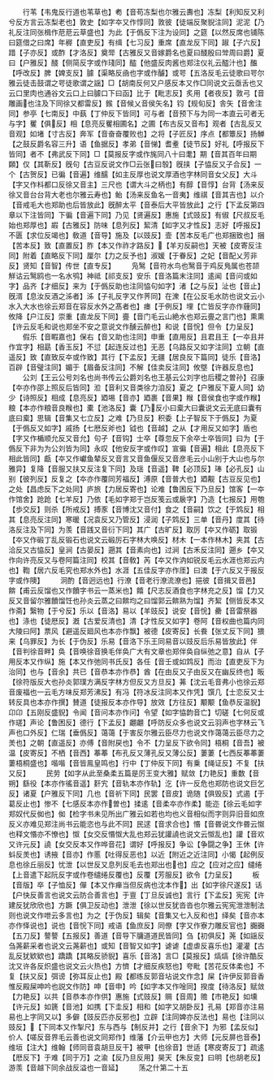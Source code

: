 <!-- { "loadSidebar": true } -->
　　行苇【韦鬼反行道也苇草也】耇【音苟冻梨也尔雅云夀也】冻梨【利知反又利兮反方言云冻梨老也】敦史【如字夲又作惇同】敦彼【徒端反聚貎注同】泥泥【乃礼反注同张楫作苨苨云草盛也】为此【于僞反下注为设同】之筵【以然反席也铺陈曰筵借之曰席】年稺【直吏反】有缉【七习反】重席【直龙反下同】踧【子六反】踖【子亦反】或酢【才洛反】奠斝【古雅反又音嫁爵名也夏曰醆殷曰斚周曰爵】夏曰【户雅反】醆【侧简反字或作琖同】醓【他盛反肉酱也郑注仪礼云醓汁也】醢【呼改反】脾【婢支反】臄【渠略反凾也字或作醵】或咢【五洛反毛云徒歌曰咢尔雅云徒击鼓谓之咢徒歌谓之謡】□【胡南反何又户感反本又作□同说文云亟舌也又云口里肉也通谷文云口上曰臄口下曰函】比于【毗志反】炙用【者夜反】敦弓【音雕画也注及下同徐又都雷反】鍭【音候乂音侯矢名】钧【规旬反】舎矢【音舍注同】参亭【七南反】中蓺【丁仲反下皆同】可与者【音预下与为同一本直云可者无与字】矍【俱反】相【息亮反矍相圃名】之圃【布古反又音布】观者【古乱反又音观】如堵【寸古反】奔军【音奋奋覆败也】之将【子匠反】序点【都簟反】扬觯【之鼓反爵名容三升】语【鱼据反】孝弟【音悌】耆耊【徒节反】好礼【呼报反下皆同】者不【弗武反下同】□【莫报反字或作旄同八十曰耄】期【音其百年曰期頥】仅【其靳反】旣句【古豆反说文作□云张曰彀】旣挟【子恊反又子合反】一个【古贺反】已徧【音遍】维醹【如主反厚也说文厚酒也字林同音女父反】大斗【字又作枓都口反徐又音主】三尺也【谓大斗之柄也】有醇【音惇】台背【汤来反徐又音台台背大老也尔雅云寿也】鲐【汤来反鱼名一音夷】维祺【音其吉也】以介【音戒毛大也郑助也后皆放此】旣醉太平【音泰后大平皆放此】之行【下孟反第四章以下注皆同】下徧【音遍下同】乃见【贤遍反】惠施【式豉反】有俶【尺叔反毛始也郑厚也】嘏【古雅反】防味【息列反】絜清【如字又才性反】志好【呼报反】不匮【求位反竭也】敎道【音导】施及【以豉反】壸【苦本反毛广也郑捆致也】捆【苦本反】致【直置反】胙【本又作祚才路反】【羊刃反嗣也】天被【皮寄反注同】附着【直略反下同】厘尔【力之反予也】淑媛【于眷反】之妃【音配乂芳非反】贤知【音智】传世【直专反】
　　凫鹥【音符水鸟也鹥音于鸡反鳬属也苍颉觧诂云鹥鸥也一名水鸮】神祗【祁支反】安乐【音洛篇末注同】逺闻【音问或如字】品齐【才细反】来为【于僞反助也注同恊句如字】渚【之与反】沚也【音止】旣湑【息汝反酒之泲者】泲【子礼反字又作荠同】在潨【在公反毛水防也说文云小水入大水也徐云郑音在容反水外之髙者也】瘗【于例反】埋【亡皆反字亦作薶同】攸降【户江反】崇重【直龙反下同】亹【音门毛云山絶水也郑云亹之言门也】熏熏【许云反毛和说也郑坐不安之意说文作醺云醉也】和说【音恱】但令【力呈反】
　　假乐【音睱嘉也】保右【音又助也注同】申重【直用反】且君且王【一夲且并作宜字】相勗【香玉反】不愆【起连反过也】无恶【乌路反又如字注同】立朝【直遥反】致【直致反夲或作致】其行【下孟反】无疆【居良反下篇同】徒乐【音洛】百辟【音璧注同】媚于【眉备反注同】不解【佳卖反注同】攸墍【许器反息也】
　　公刘【王云公号刘名也尚书传云公爵刘名也王基云公刘字也后稷之曽孙】召康【夲亦作邵上照反后皆同】涖【音利又音类徐力洎反】夏之【户雅反下夏人同】幼少【诗照反】相成【息亮反】廼埸【音亦】廼裹【音果】糇【音侯食也字或作糇】粮【本亦作粮音良糇也】橐【池洛反】囊【乃反小曰槖大曰囊说文云无底曰囊有底曰槖】思辑【音集又七立反】之难【乃旦反】积委【上子智反下于僞反】为夏【于僞反又如字】戚扬【七厯反斧也】钺也【音越】之从【才用反又如字】盾也【字又作楯顺允反又音允】句孑【音钩】士卒【尊忽反下余卒士卒皆同】曰为【于僞反下非为为公刘皆为同】永叹【他安反字或作叹】宣徧【音遍】相此【息亮反下相此皆同】甗【夲又作巘鱼辇反又音言又音鱼偃反又音彦毛云小山别于大山也与尔雅异】复降【音服又扶又反注复下同】及瑶【音遥】鞞【必顶反】琫【必孔反】山别【彼列反】反复之【夲亦作覆同芳福反】溥原【音普大也】廼觏【古豆反见也】之处【昌虑反下之处同】庐旅【力居反寄也】论难【鲁困反下乃旦反】馆客【一夲作馆舍】跄跄【七羊反】乃依【毛如字郑于岂反笺云或扆字】乃造【七报反】用匏【歩交反】则杀【所戒反】搏豕【音博沈又音付】食之【音嗣】饮之【于鸩反】相其【息亮反注同】寒暖【况袁反又乃管反】浸润【子鸩反】三单【音丹】度其【待洛反注及下同】为羡【音践又音衍下同】其广【古旷反】取厉【夲又作砺】取锻【夲又作碫丁乱反锻石也说文云碫厉石字林大唤反】材木【一本作林木】夹其【古洽反又古恊反】皇涧【古晏反】遡其【音素向也】过涧【古禾反注同】遡乡【夲又作向许亮反又与卷阿篇注同】校其【音敎】芮【夲又作汭如锐反毛云水涯也郑云内也】鞫【居六反毛究也郑水外也】水涯【五佳反字亦作厓】曰澳【于六反又于报反字或作隩】
　　泂酌【音迥远也】行潦【音老行潦流潦也】挹彼【音揖又音邑】餴【甫云反馏也又作饙字书云一蒸米也】饎【尺志反酒食也字林充之反】馏【力又反又音留尔雅饙馏饪也孙炎云蒸之曰餴均之曰馏郭云餴熟为馏】齐絜【侧皆反本又作斋】繄物【于兮反】乐以【音洛】易以【羊豉反】说安【音恱】罍【音雷祭器也】涤也【徒厯反】漑【古爱反清也】清【才性反又如字】卷阿【音权曲也篇内同大陵曰阿】票风【避遥反廻风也本亦作飘】被德【皮寄反】长飬【张丈反下同】猥来【乌罪反】为长【于伪反】乐易【音洛下乐王同易音以豉反后乐易皆放此】伴【音判徐音畔】奂【音唤徐音换毛伴奂广大有文章也郑伴奂自纵弛之意】自从【子用反本又作纵】施【本又作弛同书氏反】各任【音壬或如鸩反】而治【直吏反下为治同】也与【音余】共已【音恭本亦作恭】酋【在由反又子由反又在幽反终也】昄【徐符版反大也孙炎郭璞方满反字林方但反又方旦反】茀【沈云毛音弗小也徐云郑音废福也一云毛方味反郑芳沸反】有冯【符冰反注同本又作凭】馔几【士恋反又士转反具也本亦作撰】賛道【徒报反本亦作导】放效【方往反】颙颙【鱼恭反温貎】卬卬【五刚反盛貎】令闻【音问本亦作问】令望【如字恊韵音亡】切磋【七何反或作瑳】声论【鲁困反】德行【下孟反】翽翽【呼防反众多也说文云羽声也字林云飞声也口外反】仁瑞【垂僞反】蔼蔼【于害反尔雅云臣尽力也说文作蔼蔼云臣尽力之羙也】之朝【直遥反】亦傅【音附戻也】令不【力呈反下欲令同】梧桐【音吾】被温【皮寄反】不栖【音西】菶菶【布孔反又薄孔反又薄公反】萋萋【七西反菶菶萋萋梧桐盛也】喈喈【音皆鳯皇鸣也】行中【丁仲反下同】有乗【绳证反】不复【扶又反】
　　民劳【如字从此至桑柔五篇是厉王变大雅】赋敛【力艳反】重数【音朔】繇役【本亦作徭音遥】姧宄【音轨本亦作轨】汔【许一反危也郑防也说文巨乞反】诸夏【户雅反下同】几也【音祈下同】民罢【音皮】诡随【俱毁反】式遏【于葛反止也】惨不【七感反本亦作曽也】揉逺【音柔夲亦作柔】能迩【徐云毛如字郑奴代反侞也】侞【检字书未见所出广雅云如若也均也义音相似而字则异旧音如庶反义亦难见郑注尚书云能恣也与此不同】民逑【音求合也】惽【音昬说文作昬云怓也释文惽亦不憭也】怓【女交反惽怓大乱也郑云犹讙譊也说文云怓乱也】讙【音欢又许元反】譊【女交反本又作哗音花】谓好【呼报反】争讼【争闘之争】王休【许蚪反羙也】诱掖【音亦】作慝【吐得反恶也】以近【附近之近注同】小愒【起例反息也徐丘丽反】忧泄【以世反又息列反毛去也郑出也也】应之【应对之应】缱绻【上音遣下起阮反字或作卷缱绻反覆也】反覆【芳服反】欲令【力呈反】
　　板【音版】卒【子恤反】僤【本又作瘅当但反病也沈本作】出【如字徐尺遂反】话【户快反善言也说文云防合善言也】于亶【丁旦反诚也】言行【下孟反】宪宪【许建反犹欣欣也】方蹶【俱卫反动也】泄泄【徐以世反犹沓沓也尔雅云宪宪泄泄制法则也说文作呭云多言也】为之【于伪反】辑矣【音集又七入反和也】绎矣【音亦本亦作怿说也】说也【音恱下同】戒语【鱼庶反】同僚【字又作寮力雕反官也】嚻嚻【五刀反】謷謷【五报反】善道【音导下牗道道民皆同】刍【初俱反】荛【如謡反刍荛薪采者也说文云荛薪也】或知【音智又如字】谑谑【虚虐反喜乐也】灌灌【古乱反犹欵欵也】蹻蹻【其略反骄貎】喜乐【音洛】言□【莫报反】熇熇【徐许酷反沈又许各反炽盛也说文云火热也】方懠【才细反疾怒也】夸毗【苦花反体柔也】不复【扶又反】弭谤【弥耳反止也】殿【都练反郭音坫说文作念】屎【许伊反郭音香惟反殿屎呻吟也説文作防】呻【音申】吟【如字本又作唫同】揆度【待洛反】赋敛【力艳反】以共【音恭本亦作供】惠施【式豉反】赒【音周】赡【市艳反】如壎【许元反】如篪【音池】如携【下圭反】相和【如字又胡卧反】孔易【郑音亦注易易也上字同又以】多僻【豉反匹亦反邪也】立辟【注同婢亦反法也】易也【注同以豉反】【下同本又作掣尺】东与西与【制反并】之行【音余下】为邪【孟反似】价人【嗟反音界毛云善也说文同郑作】维藩【介云甲也方】大师【元反屏也音泰】维垣【注大】维翰【师同音袁胡旦反干】被甲【也徐音】世适【寒皮寄反丁】疏逺【厯反下】于难【同于万】之渝【反乃旦反用】昊天【朱反变】曰明【也胡老反】游羡【音越下同余战反溢也一音延】
　　荡之什第二十五
